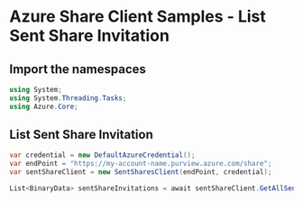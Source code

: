# Azure Share Client Samples - List Sent Share Invitation

## Import the namespaces

```C# Snippet:SentSharesClientSample_ImportNamespaces
using System;
using System.Threading.Tasks;
using Azure.Core;
```

## List Sent Share Invitation

```C# Snippet:SentSharesClientSample_ListSentShareInvitations
var credential = new DefaultAzureCredential();
var endPoint = "https://my-account-name.purview.azure.com/share";
var sentShareClient = new SentSharesClient(endPoint, credential);

List<BinaryData> sentShareInvitations = await sentShareClient.GetAllSentShareInvitationsAsync("sentShareId").ToEnumerableAsync();
```
